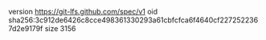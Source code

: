 version https://git-lfs.github.com/spec/v1
oid sha256:3c912de6426c8cce498361330293a61cbfcfca6f4640cf2272522367d2e9179f
size 3156
